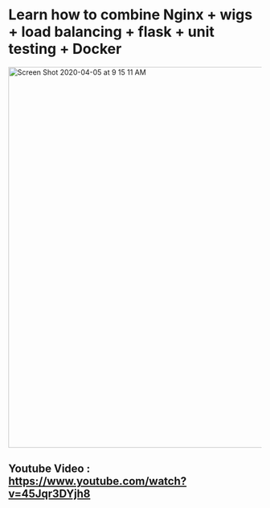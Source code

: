 
# Learn how to combine Nginx + wigs + load balancing + flask + unit testing + Docker 


<img width="758" alt="Screen Shot 2020-04-05 at 9 15 11 AM" src="https://user-images.githubusercontent.com/39345855/78499490-003e5d00-771f-11ea-9acc-23455e0e1f78.png">



## Youtube Video : https://www.youtube.com/watch?v=45Jqr3DYjh8
